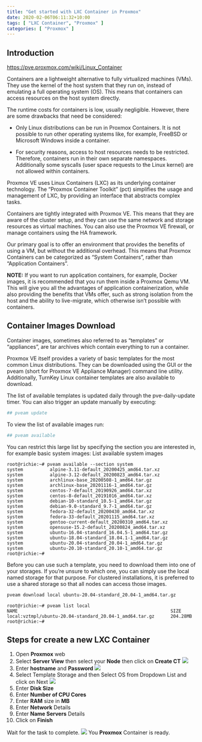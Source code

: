 ```yaml
---
title: "Get started with LXC Container in Proxmox"
date: 2020-02-06T06:11:32+10:00
tags: [ "LXC Container", "Proxmox" ]
categories: [ "Proxmox" ]
---
```

## Introduction
https://pve.proxmox.com/wiki/Linux_Container

Containers are a lightweight alternative to fully virtualized machines (VMs). They use the kernel of the host system that they run on, instead of emulating a full operating system (OS). This means that containers can access resources on the host system directly.

The runtime costs for containers is low, usually negligible. However, there are some drawbacks that need be considered:

+ Only Linux distributions can be run in Proxmox Containers. It is not possible to run other operating systems like, for example, FreeBSD or Microsoft Windows inside a container.

+ For security reasons, access to host resources needs to be restricted. Therefore, containers run in their own separate namespaces. Additionally some syscalls (user space requests to the Linux kernel) are not allowed within containers.

Proxmox VE uses Linux Containers (LXC) as its underlying container technology. The “Proxmox Container Toolkit” (pct) simplifies the usage and management of LXC, by providing an interface that abstracts complex tasks.

Containers are tightly integrated with Proxmox VE. This means that they are aware of the cluster setup, and they can use the same network and storage resources as virtual machines. You can also use the Proxmox VE firewall, or manage containers using the HA framework.

Our primary goal is to offer an environment that provides the benefits of using a VM, but without the additional overhead. This means that Proxmox Containers can be categorized as “System Containers”, rather than “Application Containers”.

**NOTE:**
If you want to run application containers, for example, Docker images, it is recommended that you run them inside a Proxmox Qemu VM. This will give you all the advantages of application containerization, while also providing the benefits that VMs offer, such as strong isolation from the host and the ability to live-migrate, which otherwise isn’t possible with containers.

## Container Images Download
Container images, sometimes also referred to as “templates” or “appliances”, are tar archives which contain everything to run a container.

Proxmox VE itself provides a variety of basic templates for the most common Linux distributions. They can be downloaded using the GUI or the pveam (short for Proxmox VE Appliance Manager) command line utility. Additionally, TurnKey Linux container templates are also available to download.

The list of available templates is updated daily through the pve-daily-update timer. You can also trigger an update manually by executing:

```bash
## pveam update
```
To view the list of available images run:
```bash
## pveam available
```


You can restrict this large list by specifying the section you are interested in, for example basic system images:
List available system images

```console
root@richie:~# pveam available --section system
system          alpine-3.11-default_20200425_amd64.tar.xz
system          alpine-3.12-default_20200823_amd64.tar.xz
system          archlinux-base_20200508-1_amd64.tar.gz
system          archlinux-base_20201116-1_amd64.tar.gz
system          centos-7-default_20190926_amd64.tar.xz
system          centos-8-default_20191016_amd64.tar.xz
system          debian-10-standard_10.5-1_amd64.tar.gz
system          debian-9.0-standard_9.7-1_amd64.tar.gz
system          fedora-32-default_20200430_amd64.tar.xz
system          fedora-33-default_20201115_amd64.tar.xz
system          gentoo-current-default_20200310_amd64.tar.xz
system          opensuse-15.2-default_20200824_amd64.tar.xz
system          ubuntu-16.04-standard_16.04.5-1_amd64.tar.gz
system          ubuntu-18.04-standard_18.04.1-1_amd64.tar.gz
system          ubuntu-20.04-standard_20.04-1_amd64.tar.gz
system          ubuntu-20.10-standard_20.10-1_amd64.tar.gz
root@richie:~# 
```

Before you can use such a template, you need to download them into one of your storages. If you’re unsure to which one, you can simply use the local named storage for that purpose. For clustered installations, it is preferred to use a shared storage so that all nodes can access those images.

```bash
pveam download local ubuntu-20.04-standard_20.04-1_amd64.tar.gz
```

```console
root@richie:~# pveam list local
NAME                                                         SIZE  
local:vztmpl/ubuntu-20.04-standard_20.04-1_amd64.tar.gz      204.28MB
root@richie:~#
```

## Steps for create a new LXC Container
1. Open **Proxmox** web
2. Select **Server View** then select your **Node** then click on **Create CT**
![](https://www.hostfav.com/blog/wp-content/uploads/2017/08/crateCT1-768x231.jpg)
3. Enter **hostname** and **Password**
![](https://www.hostfav.com/blog/wp-content/uploads/2017/08/crateCT2.jpg)
4. Select Template Storage and then Select OS from Dropdown List and click on Next
![](https://www.hostfav.com/blog/wp-content/uploads/2017/08/crateCT3.jpg)
5. Enter **Disk Size**
6. Enter **Number of CPU Cores**
7. Enter **RAM** size in **MB**
8. Enter **Network** Details
9. Enter **Name Servers** Details
10. Click on **Finish**

Wait for the task to complete.
![](https://www.hostfav.com/blog/wp-content/uploads/2017/08/crateCT5-768x394.jpg)
You **Proxmox** Container is ready.

